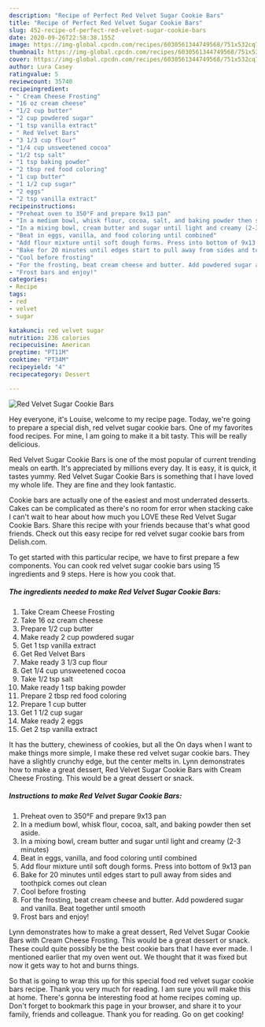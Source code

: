 ```yaml
---
description: "Recipe of Perfect Red Velvet Sugar Cookie Bars"
title: "Recipe of Perfect Red Velvet Sugar Cookie Bars"
slug: 452-recipe-of-perfect-red-velvet-sugar-cookie-bars
date: 2020-09-26T22:58:38.155Z
image: https://img-global.cpcdn.com/recipes/6030561344749568/751x532cq70/red-velvet-sugar-cookie-bars-recipe-main-photo.jpg
thumbnail: https://img-global.cpcdn.com/recipes/6030561344749568/751x532cq70/red-velvet-sugar-cookie-bars-recipe-main-photo.jpg
cover: https://img-global.cpcdn.com/recipes/6030561344749568/751x532cq70/red-velvet-sugar-cookie-bars-recipe-main-photo.jpg
author: Lura Casey
ratingvalue: 5
reviewcount: 35740
recipeingredient:
- " Cream Cheese Frosting"
- "16 oz cream cheese"
- "1/2 cup butter"
- "2 cup powdered sugar"
- "1 tsp vanilla extract"
- " Red Velvet Bars"
- "3 1/3 cup flour"
- "1/4 cup unsweetened cocoa"
- "1/2 tsp salt"
- "1 tsp baking powder"
- "2 tbsp red food coloring"
- "1 cup butter"
- "1 1/2 cup sugar"
- "2 eggs"
- "2 tsp vanilla extract"
recipeinstructions:
- "Preheat oven to 350°F and prepare 9x13 pan"
- "In a medium bowl, whisk flour, cocoa, salt, and baking powder then set aside."
- "In a mixing bowl, cream butter and sugar until light and creamy (2-3 minutes)"
- "Beat in eggs, vanilla, and food coloring until combined"
- "Add flour mixture until soft dough forms. Press into bottom of 9x13 pan"
- "Bake for 20 minutes until edges start to pull away from sides and toothpick comes out clean"
- "Cool before frosting"
- "For the frosting, beat cream cheese and butter. Add powdered sugar and vanilla. Beat together until smooth"
- "Frost bars and enjoy!"
categories:
- Recipe
tags:
- red
- velvet
- sugar

katakunci: red velvet sugar 
nutrition: 236 calories
recipecuisine: American
preptime: "PT11M"
cooktime: "PT34M"
recipeyield: "4"
recipecategory: Dessert

---
```



![Red Velvet Sugar Cookie Bars](https://img-global.cpcdn.com/recipes/6030561344749568/751x532cq70/red-velvet-sugar-cookie-bars-recipe-main-photo.jpg)

Hey everyone, it's Louise, welcome to my recipe page. Today, we're going to prepare a special dish, red velvet sugar cookie bars. One of my favorites food recipes. For mine, I am going to make it a bit tasty. This will be really delicious.

Red Velvet Sugar Cookie Bars is one of the most popular of current trending meals on earth. It's appreciated by millions every day. It is easy, it is quick, it tastes yummy. Red Velvet Sugar Cookie Bars is something that I have loved my whole life. They are fine and they look fantastic.

Cookie bars are actually one of the easiest and most underrated desserts. Cakes can be complicated as there&#39;s no room for error when stacking cake I can&#39;t wait to hear about how much you LOVE these Red Velvet Sugar Cookie Bars. Share this recipe with your friends because that&#39;s what good friends. Check out this easy recipe for red velvet sugar cookie bars from Delish.com.


To get started with this particular recipe, we have to first prepare a few components. You can cook red velvet sugar cookie bars using 15 ingredients and 9 steps. Here is how you cook that.

<!--inarticleads1-->

##### The ingredients needed to make Red Velvet Sugar Cookie Bars:

1. Take  Cream Cheese Frosting
1. Take 16 oz cream cheese
1. Prepare 1/2 cup butter
1. Make ready 2 cup powdered sugar
1. Get 1 tsp vanilla extract
1. Get  Red Velvet Bars
1. Make ready 3 1/3 cup flour
1. Get 1/4 cup unsweetened cocoa
1. Take 1/2 tsp salt
1. Make ready 1 tsp baking powder
1. Prepare 2 tbsp red food coloring
1. Prepare 1 cup butter
1. Get 1 1/2 cup sugar
1. Make ready 2 eggs
1. Get 2 tsp vanilla extract


It has the buttery, chewiness of cookies, but all the On days when I want to make things more simple, I make these red velvet sugar cookie bars. They have a slightly crunchy edge, but the center melts in. Lynn demonstrates how to make a great dessert, Red Velvet Sugar Cookie Bars with Cream Cheese Frosting. This would be a great dessert or snack. 

<!--inarticleads2-->

##### Instructions to make Red Velvet Sugar Cookie Bars:

1. Preheat oven to 350°F and prepare 9x13 pan
1. In a medium bowl, whisk flour, cocoa, salt, and baking powder then set aside.
1. In a mixing bowl, cream butter and sugar until light and creamy (2-3 minutes)
1. Beat in eggs, vanilla, and food coloring until combined
1. Add flour mixture until soft dough forms. Press into bottom of 9x13 pan
1. Bake for 20 minutes until edges start to pull away from sides and toothpick comes out clean
1. Cool before frosting
1. For the frosting, beat cream cheese and butter. Add powdered sugar and vanilla. Beat together until smooth
1. Frost bars and enjoy!


Lynn demonstrates how to make a great dessert, Red Velvet Sugar Cookie Bars with Cream Cheese Frosting. This would be a great dessert or snack. These could quite possibly be the best cookie bars that I have ever made. I mentioned earlier that my oven went out. We thought that it was fixed but now it gets way to hot and burns things. 

So that is going to wrap this up for this special food red velvet sugar cookie bars recipe. Thank you very much for reading. I am sure you will make this at home. There's gonna be interesting food at home recipes coming up. Don't forget to bookmark this page in your browser, and share it to your family, friends and colleague. Thank you for reading. Go on get cooking!
